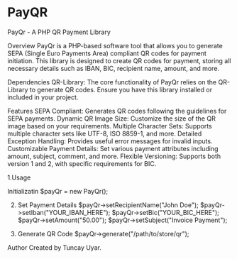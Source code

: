 # PayQR
PayQr - A PHP QR Payment Library


Overview
PayQr is a PHP-based software tool that allows you to generate SEPA (Single Euro Payments Area) compliant QR codes for payment initiation. This library is designed to create QR codes for payment, storing all necessary details such as IBAN, BIC, recipient name, amount, and more.

Dependencies
QR-Library: The core functionality of PayQr relies on the QR-Library to generate QR codes. Ensure you have this library installed or included in your project.

Features
SEPA Compliant: Generates QR codes following the guidelines for SEPA payments.
Dynamic QR Image Size: Customize the size of the QR image based on your requirements.
Multiple Character Sets: Supports multiple character sets like UTF-8, ISO 8859-1, and more.
Detailed Exception Handling: Provides useful error messages for invalid inputs.
Customizable Payment Details: Set various payment attributes including amount, subject, comment, and more.
Flexible Versioning: Supports both version 1 and 2, with specific requirements for BIC.

1.Usage 

Initializatin
  $payQr = new PayQr();


2. Set Payment Details
  $payQr->setRecipientName("John Doe");
  $payQr->setIban("YOUR_IBAN_HERE");
  $payQr->setBic("YOUR_BIC_HERE");
  $payQr->setAmount("50.00");
  $payQr->setSubject("Invoice Payment");


4. Generate QR Code
  $payQr->generate("/path/to/store/qr");


Author
Created by Tuncay Uyar.

